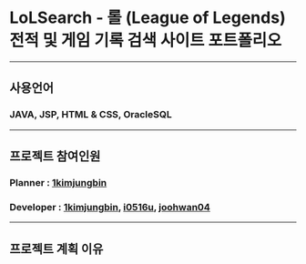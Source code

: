 # LoLSearch - 롤 (League of Legends) 전적 및 게임 기록 검색 사이트 포트폴리오
------------
## 사용언어
### JAVA, JSP, HTML & CSS, OracleSQL
------------
## 프로젝트 참여인원
### Planner : [1kimjungbin](https://github.com/1kimjungbin)
### Developer : [1kimjungbin](https://github.com/1kimjungbin), [i0516u](https://github.com/i0516u), [joohwan04](https://github.com/joohwan04)
------------
## 프로젝트 계획 이유
###
